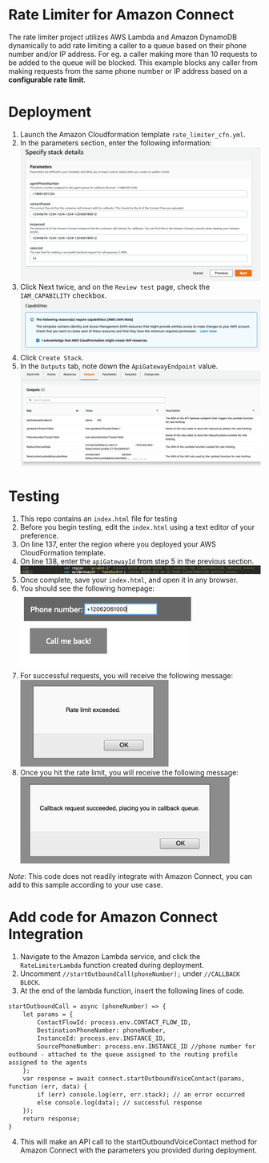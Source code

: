 # Rate Limiter for Amazon Connect

The rate limiter project utilizes AWS Lambda and Amazon DynamoDB dynamically to add rate limiting a caller to a queue based on their phone number and/or IP address. For eg. a caller making more than 10 requests to be added to the queue will be blocked. This example blocks any caller from making requests from the same phone number or IP address based on a **configurable rate limit**. 

# Deployment
1. Launch the Amazon Cloudformation template `rate_limiter_cfn.yml`.
2. In the parameters section, enter the following information: 
![rate limiter parameters](resources/parameters.png)
3. Click Next twice, and on the `Review test` page, check the `IAM_CAPABILITY` checkbox. 
![rate limiter iam](resources/iam_capability.png)
4. Click `Create Stack`.
5. In the `Outputs` tab, note down the `ApiGatewayEndpoint` value.
![rate limiter outputs](resources/outputs.png)

# Testing
1. This repo contains an `index.html` file for testing
2. Before you begin testing, edit the `index.html` using a text editor of your preference. 
3. On line 137, enter the region where you deployed your AWS CloudFormation template. 
4. On line 138, enter the `apiGatewayId` from step 5 in the previous section.
![rate limiter html](resources/html.png)
5. Once complete, save your `index.html`, and open it in any browser.
6. You should see the following homepage:
![rate limiter homepage](resources/homepage.png)
7. For successful requests, you will receive the following message:
![rate limiter homepage](resources/blocked.png)
8. Once you hit the rate limit, you will receive the following message:
![rate limiter homepage](resources/success.png)

_Note_: This code does not readily integrate with Amazon Connect, you can add to this sample according to your use case.

# Add code for Amazon Connect Integration
1. Navigate to the Amazon Lambda service, and click the `RateLimiterLambda` function created during deployment.
2. Uncomment `//startOutboundCall(phoneNumber);` under `//CALLBACK BLOCK`.
3. At the end of the lambda function, insert the following lines of code.
```
startOutboundCall = async (phoneNumber) => {
    let params = {
        ContactFlowId: process.env.CONTACT_FLOW_ID,
        DestinationPhoneNumber: phoneNumber, 
        InstanceId: process.env.INSTANCE_ID,
        SourcePhoneNumber: process.env.INSTANCE_ID //phone number for outbound - attached to the queue assigned to the routing profile assigned to the agents
    };
    var response = await connect.startOutboundVoiceContact(params, function (err, data) {
        if (err) console.log(err, err.stack); // an error occurred
        else console.log(data); // successful response
    });
    return response;
}
```
4. This will make an API call to the startOutboundVoiceContact method for Amazon Connect with the parameters you provided during deployment.